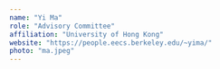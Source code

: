```yaml
---
name: "Yi Ma"
role: "Advisory Committee"
affiliation: "University of Hong Kong"
website: "https://people.eecs.berkeley.edu/~yima/"
photo: "ma.jpeg"
---
```

